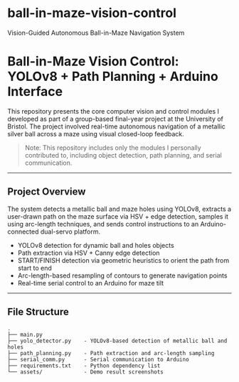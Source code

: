 # ball-in-maze-vision-control
Vision-Guided Autonomous Ball-in-Maze Navigation System
# Ball-in-Maze Vision Control: YOLOv8 + Path Planning + Arduino Interface

This repository presents the core computer vision and control modules I developed as part of a group-based final-year project at the University of Bristol. The project involved real-time autonomous navigation of a metallic silver ball across a maze using visual closed-loop feedback.

> Note: This repository includes only the modules I personally contributed to, including object detection, path planning, and serial communication.

---

## Project Overview

The system detects a metallic ball and maze holes using YOLOv8, extracts a user-drawn path on the maze surface via HSV + edge detection, samples it using arc-length techniques, and sends control instructions to an Arduino-connected dual-servo platform.

- YOLOv8 detection for dynamic ball and holes objects
- Path extraction via HSV + Canny edge detection
- START/FINISH detection  via geometric heuristics to orient the path from start to end
- Arc-length-based resampling of contours to generate navigation points
- Real-time serial control to an Arduino for maze tilt

---


## File Structure

```
.
├── main.py               
├── yolo_detector.py    - YOLOv8-based detection of metallic ball and holes  
├── path_planning.py    - Path extraction and arc-length sampling  
├── serial_comm.py      - Serial communication to Arduino  
├── requirements.txt    - Python dependency list  
└── assets/             - Demo result screenshots  
```
